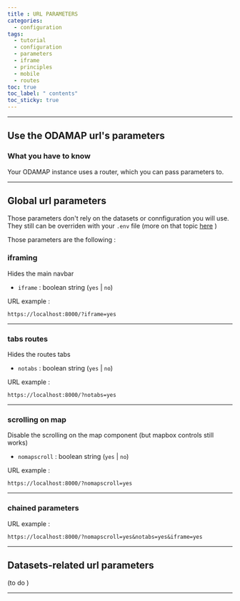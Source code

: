 ```yaml
---
title : URL PARAMETERS
categories:
  - configuration
tags:
  - tutorial
  - configuration
  - parameters
  - iframe
  - principles
  - mobile
  - routes
toc: true
toc_label: " contents"
toc_sticky: true
---
```



--------

## Use the ODAMAP url's parameters

### What you have to know

Your ODAMAP instance uses a router, which you can pass parameters to. 


-------
## Global url parameters

Those parameters don't rely on the datasets or connfiguration you will use. They still can be overriden with your `.env` file (more on that topic [here]({{site.baseurl}}/configuration/config-envfile) )

Those parameters are the following : 

### iframing

Hides the main navbar 

- `iframe` : boolean string (`yes` | `no`)

URL example : 

```http
https://localhost:8000/?iframe=yes
```

-------
### tabs routes

Hides the routes tabs 

- `notabs` : boolean string (`yes` | `no`)

URL example :

```http
https://localhost:8000/?notabs=yes
```

------
### scrolling on map

Disable the scrolling on the map component (but mapbox controls still works) 

- `nomapscroll` : boolean string (`yes` | `no`)

URL example :

```http
https://localhost:8000/?nomapscroll=yes
```

------------

### chained parameters

URL example :

```http
https://localhost:8000/?nomapscroll=yes&notabs=yes&iframe=yes
```



-------
## Datasets-related url parameters

(to do )

------


<br>
<br>
